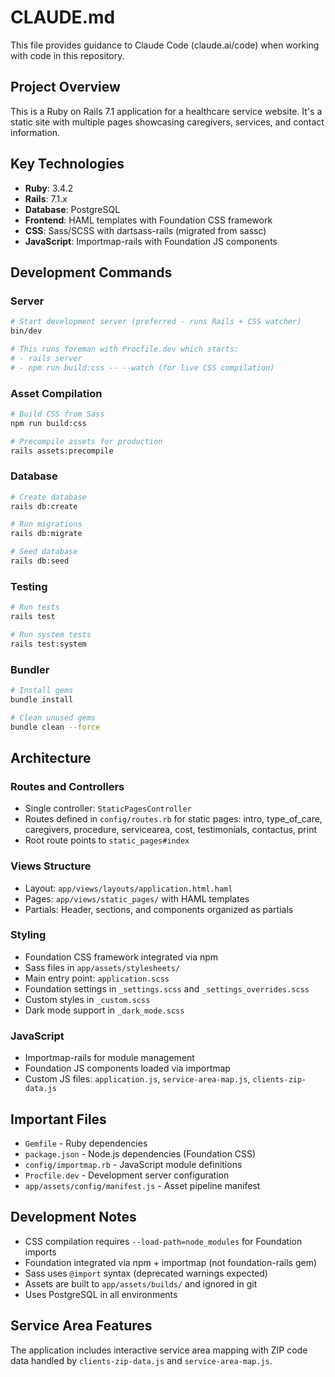 # CLAUDE.md

This file provides guidance to Claude Code (claude.ai/code) when working with code in this repository.

## Project Overview

This is a Ruby on Rails 7.1 application for a healthcare service website. It's a static site with multiple pages showcasing caregivers, services, and contact information.

## Key Technologies

- **Ruby**: 3.4.2
- **Rails**: 7.1.x
- **Database**: PostgreSQL
- **Frontend**: HAML templates with Foundation CSS framework
- **CSS**: Sass/SCSS with dartsass-rails (migrated from sassc)
- **JavaScript**: Importmap-rails with Foundation JS components

## Development Commands

### Server
```bash
# Start development server (preferred - runs Rails + CSS watcher)
bin/dev

# This runs foreman with Procfile.dev which starts:
# - rails server
# - npm run build:css -- --watch (for live CSS compilation)
```

### Asset Compilation
```bash
# Build CSS from Sass
npm run build:css

# Precompile assets for production
rails assets:precompile
```

### Database
```bash
# Create database
rails db:create

# Run migrations
rails db:migrate

# Seed database
rails db:seed
```

### Testing
```bash
# Run tests
rails test

# Run system tests
rails test:system
```

### Bundler
```bash
# Install gems
bundle install

# Clean unused gems
bundle clean --force
```

## Architecture

### Routes and Controllers
- Single controller: `StaticPagesController`
- Routes defined in `config/routes.rb` for static pages: intro, type_of_care, caregivers, procedure, servicearea, cost, testimonials, contactus, print
- Root route points to `static_pages#index`

### Views Structure
- Layout: `app/views/layouts/application.html.haml`
- Pages: `app/views/static_pages/` with HAML templates
- Partials: Header, sections, and components organized as partials

### Styling
- Foundation CSS framework integrated via npm
- Sass files in `app/assets/stylesheets/`
- Main entry point: `application.scss`
- Foundation settings in `_settings.scss` and `_settings_overrides.scss`
- Custom styles in `_custom.scss`
- Dark mode support in `_dark_mode.scss`

### JavaScript
- Importmap-rails for module management
- Foundation JS components loaded via importmap
- Custom JS files: `application.js`, `service-area-map.js`, `clients-zip-data.js`

## Important Files

- `Gemfile` - Ruby dependencies
- `package.json` - Node.js dependencies (Foundation CSS)
- `config/importmap.rb` - JavaScript module definitions
- `Procfile.dev` - Development server configuration
- `app/assets/config/manifest.js` - Asset pipeline manifest

## Development Notes

- CSS compilation requires `--load-path=node_modules` for Foundation imports
- Foundation integrated via npm + importmap (not foundation-rails gem)
- Sass uses `@import` syntax (deprecated warnings expected)
- Assets are built to `app/assets/builds/` and ignored in git
- Uses PostgreSQL in all environments

## Service Area Features

The application includes interactive service area mapping with ZIP code data handled by `clients-zip-data.js` and `service-area-map.js`.
